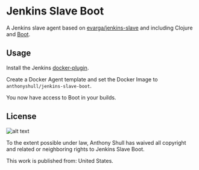 # Jenkins Slave Boot

A Jenkins slave agent based on [evarga/jenkins-slave][evarga/jenkins-slave] and including Clojure and [Boot][boot].

## Usage

Install the Jenkins [docker-plugin][docker-plugin].

Create a Docker Agent template and set the Docker Image to `anthonyshull/jenkins-slave-boot`.

You now have access to Boot in your builds.

## License
![alt text][public-domain]

To the extent possible under law, Anthony Shull has waived all copyright and related or neighboring rights to Jenkins Slave Boot.

This work is published from: United States.

[boot]: https://github.com/boot-clj 
[docker-plugin]: https://wiki.jenkins.io/display/JENKINS/Docker+Plugin
[evarga/jenkins-slave]: https://hub.docker.com/r/evarga/jenkins-slave
[public-domain]: http://i.creativecommons.org/p/zero/1.0/88x31.png
